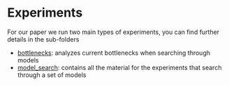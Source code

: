 # Experiments

For our paper we run two main types of experiments, you can find further details in the sub-folders
- [bottlenecks](main_experiments/bottlenecks): analyzes current bottlenecks when searching through models
- [model_search](main_experiments/model_search): contains all the material for the experiments that search through a set of models